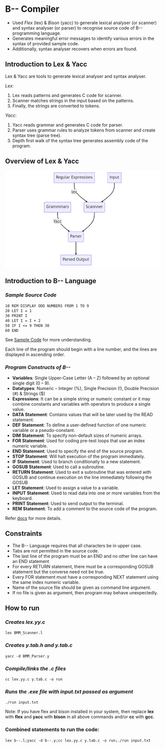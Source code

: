 # **B-- Compiler**

- Used *Flex* (lex) & *Bison* (yacc) to generate lexical analyser (or scanner) and syntax analyser (or parser) to recognise source code of B-- programming language.
- Generates meaningful error messages to identify various errors in the syntax of provided sample code.
- Additionally, syntax analyser recovers when errors are found.


## Introduction to Lex & Yacc

Lex & Yacc are tools to generate lexical analyser and syntax analyser.


*Lex*:
1. Lex reads patterns and generates C code for scanner.
2. Scanner matches strings in the input based on the patterns.
3. Finally, the strings are converted to tokens.


*Yacc*:
1. Yacc reads grammar and generates C code for parser.
2. Parser uses grammar rules to analyze tokens from scanner and create syntax tree (parse tree).
3. Depth first walk of the syntax tree generates assembly code of the program.


## Overview of Lex & Yacc


![State Diagram](./lex-yacc-diagram-mermaid.png)


## Introduction to B-- Language

### *Sample Source Code*

```
10 REM DISPLAY ODD NUMBERS FROM 1 TO 9
20 LET I = 1
30 PRINT I
40 LET I = I + 2
50 IF I <= 9 THEN 30
60 END
```

See [Sample Code](/correct_sample.txt) for more understanding.

Each line of the program should begin with a line number, and the lines are displayed in ascending order.

### *Program Constructs of B--*

- **Variables**: Single Upper-Case Letter (A – Z) followed by an optional single digit (0 – 9).
- **Datatypes**: Numeric – Integer (%), Single Precision (!), Double Precision (#) & Strings ($)
- **Expressions**: It can be a simple string or numeric constant or it may combine constants and variables
with operators to produce a single value.
- **DATA Statement**: Contains values that will be later used by the READ statement.
- **DEF Statement**: To define a user-defined function of one numeric variable or a pseudo-constant.
- **DIM Statement**: To specify non-default sizes of numeric arrays.
- **FOR Statement**: Used for coding pre-test loops that use an index numeric variable.
- **END Statement**: Used to specify the end of the source program.
- **STOP Statement**: Will halt execution of the program immediately.
- **IF Statement**: Used to branch conditionally to a new statement.
- **GOSUB Statement**: Used to call a subroutine.
- **RETURN Statement**: Used to exit a subroutine that was entered with GOSUB and continue execution on the
line immediately following the GOSUB
- **LET Statement**: Used to assign a value to a variable.
- **INPUT Statement**: Used to read data into one or more variables from the keyboard.
- **PRINT Statement**: Used to send output to the terminal.
- **REM Statement**: To add a comment to the source code of the program.
    

Refer [docs](./docs.pdf) for more details.


## Constraints

-  The B-- Language requires that all characters be in upper case.
- Tabs are not permitted in the source code.
- The last line of the program must be an END and no other line can have an END statement
- For every RETURN statement, there must be a corresponding GOSUB statement but the converse need not be true.
- Every FOR statement must have a corresponding NEXT statement using the same index numeric variable.
- Name of the source file should be given as command line argument.
- If no file is given as argument, then program may behave unexpectedly.


## How to run

### *Creates lex.yy.c*
> 
    lex BMM_Scanner.l

### *Creates y.tab.h and y.tab.c*
>
    yacc -d BMM_Parser.y

### *Compile/links the .c files*
>
    cc lex.yy.c y.tab.c -o run
### *Runs the .exe file with input.txt passed as argument*
>
    ./run input.txt

Note: If you have flex and bison installed in your system, then replace **lex** with **flex** and **yacc** with **bison** in all above commands and/or **cc** with **gcc**.
### Combined statements to run the code:
>
    lex b--.l;yacc -d b--.y;cc lex.yy.c y.tab.c -o run;./run input.txt
